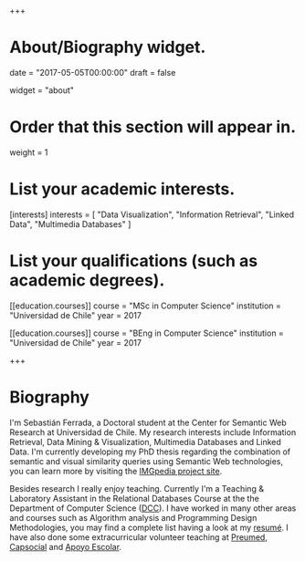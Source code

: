 +++
# About/Biography widget.

date = "2017-05-05T00:00:00"
draft = false

widget = "about"

# Order that this section will appear in.
weight = 1

# List your academic interests.
[interests]
  interests = [
	"Data Visualization",
    "Information Retrieval",
    "Linked Data",
    "Multimedia Databases"
  ]

# List your qualifications (such as academic degrees).

[[education.courses]]
  course = "MSc in Computer Science"
  institution = "Universidad de Chile"
  year = 2017

[[education.courses]]
  course = "BEng in Computer Science"
  institution = "Universidad de Chile"
  year = 2017
 
+++

# Biography

I'm Sebastián Ferrada, a Doctoral student at the Center for Semantic Web Research at Universidad de Chile. 
My research interests include Information Retrieval, Data Mining & Visualization, Multimedia Databases and Linked Data. 
I'm currently developing my PhD thesis regarding the combination of semantic and visual similarity queries using Semantic Web technologies, 
you can learn more by visiting the <a href="http://imgpedia.dcc.uchile.cl">IMGpedia project site</a>.

Besides research I really enjoy teaching. 
Currently I'm a Teaching & Laboratory Assistant in the Relational Databases Course at the the Department of Computer Science (<a href="http://dcc.uchile.cl">DCC</a>). 
I have worked in many other areas and courses such as Algorithm analysis and Programming Design Methodologies, you may find a complete list having a look at my <a href="/pdf/cv.pdf">resumé</a>. 
I have also done some extracurricular volunteer teaching at <a href="http://www.preumeduchile.cl/">Preumed</a>, 
<a href="https://sites.google.com/a/capsocial.cl/capsocial/">Capsocial</a> and 
<a href="http://escuela.ingenieria.uchile.cl/vida-estudiantil/127291/grupos-organizados">Apoyo Escolar</a>.
